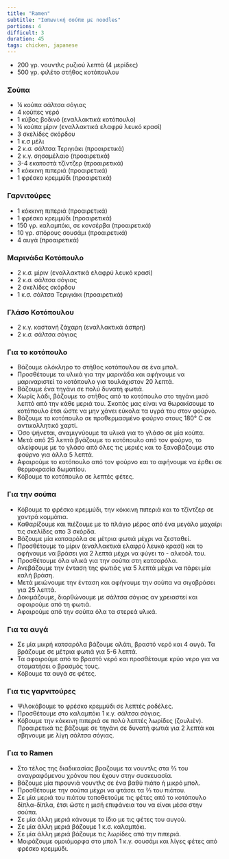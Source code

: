 ```yaml
---
title: "Ramen"
subtitle: "Ιαπωνική σούπα με noodles"
portions: 4
difficult: 3
duration: 45
tags: chicken, japanese
---
```


- 200 γρ. νουντλς ρυζιού λεπτά (4 μερίδες)
- 500 γρ. φιλέτο στήθος κοτόπουλου

### Σούπα

- ¼ κούπα σάλτσα σόγιας
- 4 κούπες νερό
- 1 κύβος βοδινό (εναλλακτικά κοτόπουλο)
- ¼ κούπα μίριν (εναλλακτικά ελαφρύ λευκό κρασί)
- 3 σκελίδες σκόρδου
- 1 κ.σ μέλι
- 2 κ.σ. σάλτσα Τεριγιάκι (προαιρετικά)
- 2 κ.γ. σησαμέλαιο (προαιρετικά)
- 3-4 εκατοστά τζίντζερ (προαιρετικά)
- 1 κόκκινη πιπεριά (προαιρετικά)
- 1 φρέσκο κρεμμύδι (προαιρετικά)

### Γαρνιτούρες

- 1 κόκκινη πιπεριά (προαιρετικά)
- 1 φρέσκο κρεμμύδι (προαιρετικά)
- 150 γρ. καλαμπόκι, σε κονσέρβα (προαιρετικά)
- 10 γρ. σπόρους σουσάμι (προαιρετικά)
- 4 αυγά (προαιρετικά)

### Μαρινάδα Κοτόπουλο

- 2 κ.σ. μίριν (εναλλακτικά ελαφρύ λευκό κρασί)
- 2 κ.σ. σάλτσα σόγιας
- 2 σκελίδες σκόρδου
- 1 κ.σ. σάλτσα Τεριγιάκι (προαιρετικά)

### Γλάσο Κοτόπουλου

- 2 κ.γ. καστανή ζάχαρη (εναλλακτικά άσπρη)
- 2 κ.σ. σάλτσα σόγιας

<!-- process -->

### Για το κοτόπουλο

- Βάζουμε ολόκληρο το στήθος κοτόπουλου σε ένα μπολ.
- Προσθέτουμε τα υλικά για την μαρινάδα και αφήνουμε να μαριναριστεί το κοτόπουλο για τουλάχιστον 20 λεπτά.
- Βάζουμε ένα τηγάνι σε πολύ δυνατή φωτιά.
- Χωρίς λάδι, βάζουμε το στήθος από το κοτόπουλο στο τηγάνι μισό λεπτό από την κάθε μεριά του. Σκοπός μας είναι να θωρακίσουμε το κοτόπουλο έτσι ώστε να μην χάνει εύκολα τα υγρά του στον φούρνο.
- Βάζουμε το κοτόπουλο σε προθερμασμένο φούρνο στους 180° C σε αντικολλητικό χαρτί.
- Όσο ψήνεται, αναμιγνύουμε τα υλικά για το γλάσο σε μία κούπα.
- Μετά από 25 λεπτά βγάζουμε το κοτόπουλο από τον φούρνο, το αλείφουμε με το γλάσο από όλες τις μεριές και το ξαναβάζουμε στο φούρνο για άλλα 5 λεπτά.
- Αφαιρούμε το κοτόπουλο από τον φούρνο και το αφήνουμε να έρθει σε θερμοκρασία δωματίου.
- Κόβουμε το κοτόπουλο σε λεπτές φέτες.

### Για την σούπα

- Κόβουμε το φρέσκο κρεμμύδι, την κόκκινη πιπεριά και το τζίντζερ σε χοντρά κομμάτια.
- Καθαρίζουμε και πιέζουμε με το πλάγιο μέρος από ένα μεγάλο μαχαίρι τις σκελίδες απο 3 σκόρδα.
- Βάζουμε μία κατσαρόλα σε μέτρια φωτιά μέχρι να ζεσταθεί.
- Προσθέτουμε το μίριν (εναλλακτικά ελαφρύ λευκό κρασί) και το αφήνουμε να βράσει για 2 λεπτά μέχρι να φύγει το - αλκοόλ του.
- Προσθέτουμε όλα υλικά για την σούπα στη κατσαρόλα.
- Ανεβάζουμε την ένταση της φωτιάς για 5 λεπτά μέχρι να πάρει μία καλή βράση.
- Μετά μειώνουμε την ένταση και αφήνουμε την σούπα να σιγοβράσει για 25 λεπτά.
- Δοκιμάζουμε, διορθώνουμε με σάλτσα σόγιας αν χρειαστεί και αφαιρούμε από τη φωτιά.
- Αφαιρούμε από την σούπα όλα τα στερεά υλικά.

### Για τα αυγά

- Σε μία μικρή κατσαρόλα βάζουμε αλάτι, βραστό νερό και 4 αυγά. Τα βράζουμε σε μέτρια φωτιά για 5-6 λεπτά.
- Τα αφαιρούμε από το βραστό νερό και προσθέτουμε κρύο νερο για να σταματήσει ο βρασμός τους.
- Κόβουμε τα αυγά σε φέτες.

### Για τις γαρνιτούρες

- Ψιλοκόβουμε το φρέσκο κρεμμύδι σε λεπτές ροδέλες.
- Προσθέτουμε στο καλαμπόκι 1 κ.γ. σάλτσα σόγιας.
- Κόβουμε την κόκκινη πιπεριά σε πολύ λεπτές λωρίδες (ζουλιέν). Προαιρετικά τις βάζουμε σε τηγάνι σε δυνατή φωτιά για 2 λεπτά και σβηνουμε με λίγη σάλτσα σόγιας.

### Για το Ramen

- Στο τέλος της διαδικασίας βραζουμε τα νουντλς στα ⅔ του αναγραφόμενου χρόνου που έχουν στην συσκευασία.
- Βάζουμε μία πιρουνιά νουντλς σε ένα βαθύ πιάτο ή μικρό μπολ.
- Προσθέτουμε την σούπα μέχρι να φτάσει τα ⅔ του πιάτου.
- Σε μία μεριά του πιάτου τοποθετούμε τις φέτες από το κοτόπουλο δίπλα-δίπλα, έτσι ώστε η μισή επιφάνεια του να είναι μέσα στην σούπα.
- Σε μία άλλη μεριά κάνουμε το ίδιο με τις φέτες του αυγού.
- Σε μία άλλη μεριά βάζουμε 1 κ.σ. καλαμπόκι.
- Σε μία άλλη μεριά βάζουμε τις λωρίδες από την πιπεριά.
- Μοιράζουμε ομοιόμορφα στο μπολ 1 κ.γ. σουσάμι και λίγες φέτες από φρέσκο κρεμμύδι.

